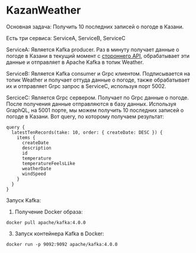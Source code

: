 # KazanWeather

Основная задача:  Получить 10 последних записей о погоде в Казани.

Есть три сервиса: ServiceA, ServiceB, ServiceC

ServiceA: Является Kafka producer. Раз в минуту получает данные о погоде в Казани в текущий момент с [стороннего API](https://openweathermap.org/), обрабатывает эти данные и отправляет в Apache Kafka в топик Weather.

ServiceB: Является Kafka consumer и Grpc клиентом. Подписывается на топик Weather и получает оттуда данные о погоде, также обрабатывает их и отправляет Grpc запрос в ServiceC, используя порт 5002.

SerciceC: Является Grpc сервером. Получает по Grpc данные о погоде. После получения данные отправляются в базу данных. Используя GraphQL, на 5001 порте, мы можем получить 10 последних записей о погоде в Казани.
Вот query, по которому получаем результат:
```
query {
  latestTenRecords(take: 10, order: { createDate: DESC }) {
    items {
      createDate
      description
      id
      temperature
      temperatureFeelsLike
      weatherDate
      windSpeed
    }
  }
}
```

Запуск Kafka:
1) Получение Docker образа:
```
docker pull apache/kafka:4.0.0
```
3) Запуск контейнера Kafka в Docker:
```
docker run -p 9092:9092 apache/kafka:4.0.0
```
